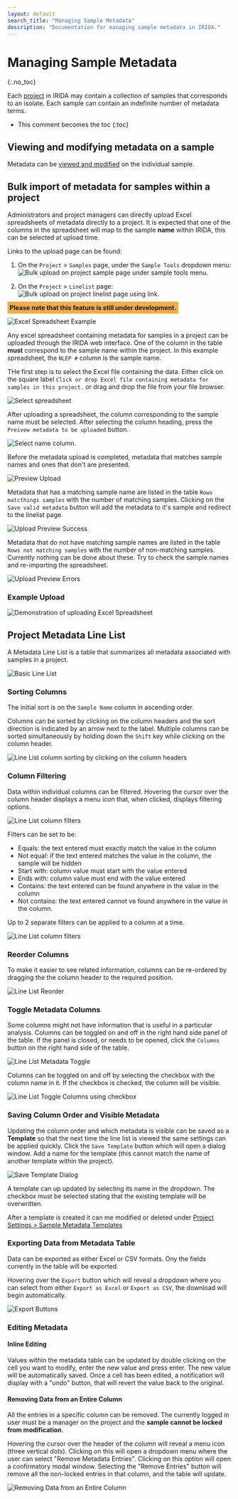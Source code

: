```yaml
---
layout: default
search_title: "Managing Sample Metadata"
description: "Documentation for managing sample metadata in IRIDA."
---
```


Managing Sample Metadata
========================
{:.no_toc}

Each [project](../project) in IRIDA may contain a collection of samples that corresponds to an isolate. Each sample can contain an indefinite number of metadata terms.

* This comment becomes the toc
{:toc}

Viewing and modifying metadata on a sample
------------------------------------------

Metadata can be [viewed and modified]({{site.baseurl}}/user/user/samples/#viewing-individual-sample-details) on the individual sample.

Bulk import of metadata for samples within a project
----------------------------------------------------

Administrators and project managers can directly upload Excel spreadsheets of metadata directly to a project.  It is expected that one of the columns in the spreadsheet will map to the sample **name** within IRIDA, this can be selected at upload time.

Links to the upload page can be found:
 
1. On the `Project` > `Samples` page, under the `Sample Tools` dropdown menu:
![Bulk upload on project sample page under sample tools menu.](images/project_sample_metadata_import_link.png)

2. On the `Project` > `Linelist` page:
![Bulk upload on project linelist page using link.](images/project_linelist_metadata_import_link.png)

<strong style="background-color: rgba(240, 173, 78, 1.00); padding: 5px; font-weight: bold">Please note that this feature is still under development.</strong>

![Excel Spreadsheet Example](images/spreadsheet.png)

Any excel spreadsheet containing metadata for samples in a project can be uploaded through the IRIDA web interface.  One of the column in the table __must__ correspond to the sample name within the project.  In this example spreadsheet, the `NLEP #` column is the sample name.

THe first step is to select the Excel file containing the data.  Either click on the square label `Click or drop Excel file containing metadata for samples in this project.` or drag and drop the file from your file browser.

![Select spreadsheet](images/upload-selection.png)

After uploading a spreadsheet, the column corresponding to the sample name must be selected.  After selecting the column heading, press the `Preivew metadata to be uploaded` button.

![Select name column.](images/upload-column.png)

Before the metadata upload is completed, metadata that matches sample names and ones that don't are presented.

![Preview Upload](images/upload-preview.png)

Metadata that has a matching sample name are listed in the table `Rows matcthings samples` with the number of matching samples.  Clicking on the `Save valid metadata` button will add the metadata to it's sample and redirect to the linelist page.

![Upload Preview Success](images/upload-preview-success.png)

Metadata that do not have matching sample names are listed in the table `Rows not matching samples` with the number of non-matching samples.  Currently nothing can be done about these.  Try to check the sample names and re-importing the spreadsheet.

![Upload Preview Errors](images/upload-preview-errors.png)

### Example Upload

![Demonstration of uploading Excel Spreadsheet](images/upload_bulk_metadata.gif)

Project Metadata Line List
--------------------------

A Metadata Line List is a table that summarizes all metadata associated with samples in a project.  

![Basic Line List](images/linelist_base.png)

### Sorting Columns

The initial sort is on the `Sample Name` column in ascending order. 

Columns can be sorted by clicking on the column headers and the sort direction is indicated by an arrow next to the label.   Multiple columns can be sorted simultaneously by holding down the `Shift` key while clicking on the column header. 

![Line List column sorting by clicking on the column headers](images/linelist_column_sort.gif)

### Column Filtering

Data within individual columns can be filtered.  Hovering the cursor over the column header displays a menu icon that, when clicked, displays filtering options.

![Line List column filters](images/column_filter.gif)

Filters can be set to be:
- Equals: the text entered must exactly match the value in the column
- Not equal: if the text entered matches the value in the column, the sample will be hidden
- Start with: column value must start with the value entered
- Ends with: column value must end with the value entered
- Contains: the text entered can be found anywhere in the value in the column
- Not contains: the text entered cannot ve found anywhere in the value in the column.

Up to 2 separate filters can be applied to a column at a time.

![Line List column filters](images/columns_two_filters.gif)

### Reorder Columns

To make it easier to see related information, columns can be re-ordered by dragging the the column header to the required position.

![Line List Reorder](images/linelist_reorder.gif)

### Toggle Metadata Columns

Some columns might not have information that is useful in a particular analysis.  Columns can be toggled on and off in the right hand side panel of the table.  If the panel is closed, or needs to be opened, click the `Columns` button on the right hand side of the table.

![Line List Metadata Toggle](images/toggle_metadata_button.gif)

Columns can be toggled on and off by selecting the checkbox with the column name in it.  If the checkbox is checked, the column will be visible.

![Line List Toggle Columns using checkbox](images/toggle_metadata_column.gif)

### Saving Column Order and Visible Metadata

Updating the column order and which metadata is visible can be saved as a **Template** so that the next time the line list is viewed the same settings can be applied quickly.  Click the `Save Template` button which will open a dialog window.  Add a name for the template (this cannot match the name of another template within the project).

![Save Template Dialog](images/linelist_save_template.gif)

A template can up updated by selecting its name in the dropdown.  The checkbox must be selected stating that the existing template will be overwritten.

After a template is created it can me modified or deleted under [Project Settings > Sample Metadata Templates](../sample-metadata-templates)

### Exporting Data from Metadata Table

Data can be exported as either Excel or CSV formats.  Ony the fields currently in the table will be exported.

Hovering over the `Export` button which will reveal a dropdown where you can select from either `Export as Excel` or `Export as CSV`, the download will begin automatically.

![Export Buttons](images/linelist_export.png)

### Editing Metadata

#### Inline Editing

Values within the metadata table can be updated by double clicking on the cell you want to modify, enter the new value and press enter.  The new value will be automatically saved.  Once a cell has been edited, a notification will display with a "undo" button, that will revert the value back to the original.

#### Removing Data from an Entire Column

All the entries in a specific column can be removed.  The currently logged in user must be a manager on the project and the **sample cannot be locked from modification**.

Hovering the cursor over the header of the column will reveal a menu icon (three vertical dots).  Clicking on this will open a dropdown menu where the user can select "Remove Metadata Entries".  Clicking on this option will open a confirmatory modal window.  Selecting the "Remove Entries" button will remove all the non-locked entries in that column, and the table will update.

![Removing Data from an Entire Column](images/remove-column-entries.gif)
